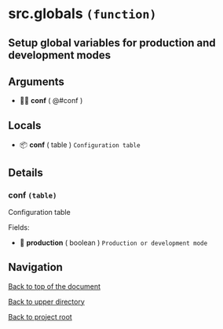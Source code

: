 # src.globals `(function)`

## Setup global variables for production and development modes

## Arguments

- 👨‍👦 **conf** ( @#conf )

## Locals

- 📦 **conf** ( table )
	`Configuration table`

## Details

### conf `(table)`

Configuration table

Fields:

- 🔌 **production** ( boolean )
	`Production or development mode`

## Navigation

[Back to top of the document](#srcglobals-function)

[Back to upper directory](..)

[Back to project root](/../..)
